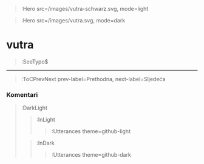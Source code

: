 > :Hero src=/images/vutra-schwarz.svg,
>       mode=light

> :Hero src=/images/vutra.svg,
>       mode=dark

# vutra

> :SeeTypo$

****

> :ToCPrevNext prev-label=Prethodna, next-label=Sljedeća

### Komentari

> :DarkLight
> > :InLight
> >
> > > :Utterances theme=github-light
>
> > :InDark
> >
> > > :Utterances theme=github-dark